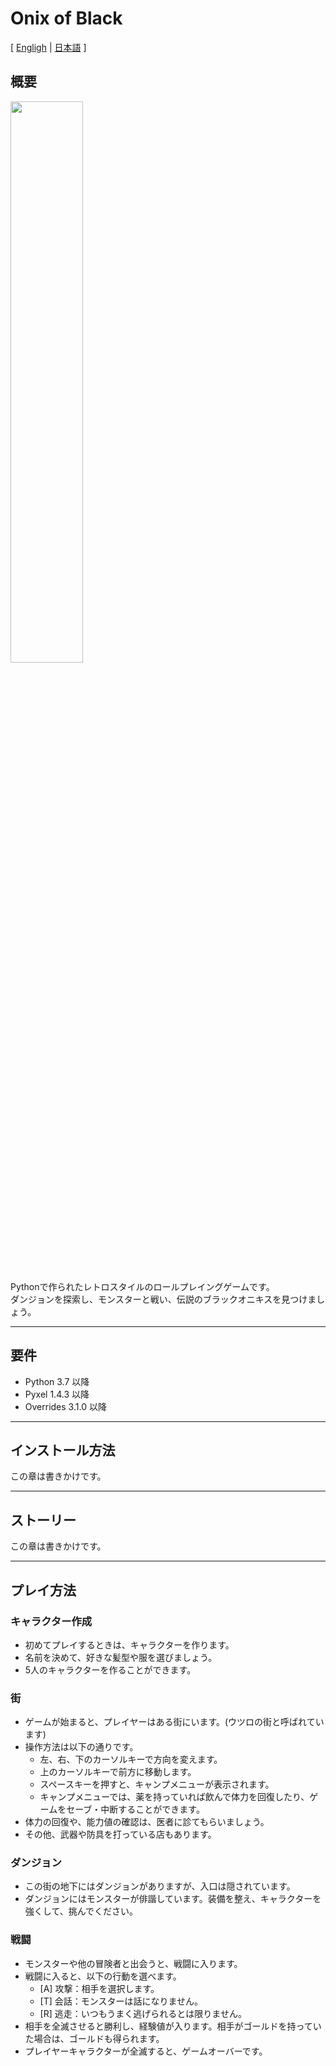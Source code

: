 # Onix of Black

[ [Engligh](README.md) | [日本語](README.ja.md) ]

## 概要

<img src="Python-OnyxOfBlack/images/OnyxOfBlack_title" width="48%">

Pythonで作られたレトロスタイルのロールプレイングゲームです。  
ダンジョンを探索し、モンスターと戦い、伝説のブラックオニキスを見つけましょう。  

------

## 要件

- Python 3.7 以降
- Pyxel 1.4.3 以降
- Overrides 3.1.0 以降

------

## インストール方法

この章は書きかけです。

-----

## ストーリー

この章は書きかけです。

-----

## プレイ方法

### キャラクター作成

- 初めてプレイするときは、キャラクターを作ります。
- 名前を決めて、好きな髪型や服を選びましょう。
- 5人のキャラクターを作ることができます。

### 街

- ゲームが始まると、プレイヤーはある街にいます。(ウツロの街と呼ばれています)
- 操作方法は以下の通りです。
    - 左、右、下のカーソルキーで方向を変えます。
    - 上のカーソルキーで前方に移動します。
    - スペースキーを押すと、キャンプメニューが表示されます。
    - キャンプメニューでは、薬を持っていれば飲んで体力を回復したり、ゲームをセーブ・中断することができます。
- 体力の回復や、能力値の確認は、医者に診てもらいましょう。
- その他、武器や防具を打っている店もあります。

### ダンジョン

- この街の地下にはダンジョンがありますが、入口は隠されています。
- ダンジョンにはモンスターが俳諧しています。装備を整え、キャラクターを強くして、挑んでください。

### 戦闘

- モンスターや他の冒険者と出会うと、戦闘に入ります。
- 戦闘に入ると、以下の行動を選べます。
    - [A] 攻撃：相手を選択します。
    - [T] 会話：モンスターは話になりません。
    - [R] 逃走：いつもうまく逃げられるとは限りません。
- 相手を全滅させると勝利し、経験値が入ります。相手がゴールドを持っていた場合は、ゴールドも得られます。
- プレイヤーキャラクターが全滅すると、ゲームオーバーです。

